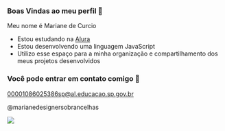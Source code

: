 ### Boas Vindas ao meu perfil 💙

Meu nome é Mariane de Curcio

- Estou estudando na [Alura](https://www.alura.com.br)
- Estou desenvolvendo uma linguagem JavaScript
- Utilizo esse espaço para a minha organização e compartilhamento dos meus projetos desenvolvidos

 ### Você pode entrar em contato comigo 📧
 00001086025386sp@al.educacao.sp.gov.br
 
 @marianedesignersobrancelhas
 

![](https://media1.tenor.com/m/AWSuK0ZsXTYAAAAC/brow-beauty.gif)
